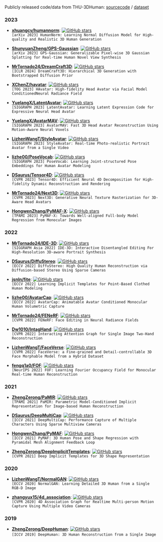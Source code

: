 Publicly released code/data from THU-3DHuman: [sourcecode](https://github.com/thu3dhuman/sourcecode) / [dataset](https://liuyebin.com/dataset.html)

### 2023
+ **[xhuangcv/humannorm](https://github.com/xhuangcv/humannorm)**: [![GitHub stars](https://img.shields.io/github/stars/xhuangcv/humannorm.svg?style=social&label=Star)](https://github.com/xhuangcv/humannorm)\
 ``[arXiv 2023] HumanNorm: Learning Normal Diffusion Model for High-quality and Realistic 3D Human Generation``

+ **[ShunyuanZheng/GPS-Gaussian](https://github.com/ShunyuanZheng/GPS-Gaussian)**: [![GitHub stars](https://img.shields.io/github/stars/ShunyuanZheng/GPS-Gaussian.svg?style=social&label=Star)](https://github.com/ShunyuanZheng/GPS-Gaussian)\
 ``[arXiv 2023] GPS-Gaussian: Generalizable Pixel-wise 3D Gaussian Splatting for Real-time Human Novel View Synthesis``

+ **[MrTornado24/DreamCraft3D](https://github.com/deepseek-ai/DreamCraft3D)**: [![GitHub stars](https://img.shields.io/github/stars/deepseek-ai/DreamCraft3D.svg?style=social&label=Star)](https://github.com/deepseek-ai/DreamCraft3D)\
 ``[ICLR 2024] DreamCraft3D: Hierarchical 3D Generation with Bootstrapped Diffusion Prior``

+ **[XChenZ/havatar](https://github.com/XChenZ/havatar)**: [![GitHub stars](https://img.shields.io/github/stars/XChenZ/havatar.svg?style=social&label=Star)](https://github.com/XChenZ/havatar)\
 ``[TOG 2023] HAvatar: High-fidelity Head Avatar via Facial Model ConditionedNeural Radiance Field``

+ **[YuelangX/LatentAvatar](https://github.com/YuelangX/LatentAvatar)**: [![GitHub stars](https://img.shields.io/github/stars/YuelangX/LatentAvatar.svg?style=social&label=Star)](https://github.com/XChenZ/invertAvatar)\
 ``[SIGGRAPH 2023] LatentAvatar: Learning Latent Expression Code for Expressive Neural Head Avatar``

+ **[YuelangX/AvatarMAV](https://github.com/YuelangX/AvatarMAV)**: [![GitHub stars](https://img.shields.io/github/stars/YuelangX/AvatarMAV.svg?style=social&label=Star)](https://github.com/YuelangX/AvatarMAV)\
 ``[SIGGRAPH 2023] AvatarMAV: Fast 3D Head Avatar Reconstruction Using Motion-Aware Neural Voxels``

+ **[LizhenWangT/StyleAvatar](https://github.com/LizhenWangT/StyleAvatar)**: [![GitHub stars](https://img.shields.io/github/stars/LizhenWangT/StyleAvatar.svg?style=social&label=Star)](https://github.com/LizhenWangT/StyleAvatar)\
 ``[SIGGRAPH 2023] StyleAvatar: Real-time Photo-realistic Portrait Avatar from a Single Video``

+ **[lizhe00/PoseVocab](https://github.com/lizhe00/PoseVocab)**: [![GitHub stars](https://img.shields.io/github/stars/lizhe00/PoseVocab.svg?style=social&label=Star)](https://github.com/lizhe00/PoseVocab)\
 ``[SIGGRAPH 2023] PoseVocab: Learning Joint-structured Pose Embeddings for Human Avatar Modeling``

+ **[DSaurus/Tensor4D](https://github.com/DSaurus/Tensor4D)**: [![GitHub stars](https://img.shields.io/github/stars/DSaurus/Tensor4D.svg?style=social&label=Star)](https://github.com/DSaurus/Tensor4D)\
 ``[CVPR 2023] Tensor4D: Efficient Neural 4D Decomposition for High-fidelity Dynamic Reconstruction and Rendering``

+ **[MrTornado24/Next3D](https://github.com/MrTornado24/Next3D)**: [![GitHub stars](https://img.shields.io/github/stars/MrTornado24/Next3D.svg?style=social&label=Star)](https://github.com/MrTornado24/Next3D)\
 ``[CVPR 2023] Next3D: Generative Neural Texture Rasterization for 3D-Aware Head Avatars``

+ **[HongwenZhang/PyMAF-X](https://github.com/HongwenZhang/PyMAF-X)**: [![GitHub stars](https://img.shields.io/github/stars/HongwenZhang/PyMAF-X.svg?style=social&label=Star)](https://github.com/HongwenZhang/PyMAF-X)\
 ``[TPAMI 2023] PyMAF-X: Towards Well-aligned Full-body Model Regression from Monocular Images``

### 2022

+ **[MrTornado24/IDE-3D](https://github.com/MrTornado24/IDE-3D)**: [![GitHub stars](https://img.shields.io/github/stars/MrTornado24/IDE-3D.svg?style=social&label=Star)](https://github.com/MrTornado24/IDE-3D)\
 ``[SIGGRAPH Asia 2022] IDE-3D: Interactive Disentangled Editing For High-Resolution 3D-aware Portrait Synthesis``

+ **[DSaurus/DiffuStereo](https://github.com/DSaurus/DiffuStereo)**: [![GitHub stars](https://img.shields.io/github/stars/DSaurus/DiffuStereo.svg?style=social&label=Star)](https://github.com/DSaurus/DiffuStereo)\
 ``[ECCV 2022] DiffuStereo: High Quality Human Reconstruction via Diffusion-based Stereo Using Sparse Cameras``

+ **[jsnln/fite](https://github.com/jsnln/fite)**: [![GitHub stars](https://img.shields.io/github/stars/jsnln/fite.svg?style=social&label=Star)](https://github.com/jsnln/fite)\
 ``[ECCV 2022] Learning Implicit Templates for Point-Based Clothed Human Modeling``

+ **[lizhe00/AvatarCap](https://github.com/lizhe00/AvatarCap)**: [![GitHub stars](https://img.shields.io/github/stars/lizhe00/AvatarCap.svg?style=social&label=Star)](https://github.com/lizhe00/AvatarCap)\
 ``[ECCV 2022] AvatarCap: Animatable Avatar Conditioned Monocular Human Volumetric Capture``

+ **[MrTornado24/FENeRF](https://github.com/MrTornado24/FENeRF)**: [![GitHub stars](https://img.shields.io/github/stars/MrTornado24/FENeRF.svg?style=social&label=Star)](https://github.com/MrTornado24/FENeRF)\
 ``[CVPR 2022] FENeRF: Face Editing in Neural Radiance Fields``

+ **[Dw1010/IntagHand](https://github.com/Dw1010/IntagHand)**: [![GitHub stars](https://img.shields.io/github/stars/Dw1010/IntagHand.svg?style=social&label=Star)](https://github.com/Dw1010/IntagHand)\
 ``[CVPR 2022] Interacting Attention Graph for Single Image Two-Hand Reconstruction``

+ **[LizhenWangT/FaceVerse](https://github.com/LizhenWangT/FaceVerse)**: [![GitHub stars](https://img.shields.io/github/stars/LizhenWangT/FaceVerse.svg?style=social&label=Star)](https://github.com/LizhenWangT/FaceVerse)\
 ``[CVPR 2022] FaceVerse: a Fine-grained and Detail-controllable 3D Face Morphable Model from a Hybrid Dataset``

+ **[fengq1a0/FOF](https://github.com/fengq1a0/FOF)**: [![GitHub stars](https://img.shields.io/github/stars/fengq1a0/FOF.svg?style=social&label=Star)](https://github.com/fengq1a0/FOF)\
 ``[NeurIPS 2022] FOF: Learning Fourier Occupancy Field for Monocular Real-time Human Reconstruction``


### 2021

+ **[ZhengZerong/PaMIR](https://github.com/ZhengZerong/PaMIR)**: [![GitHub stars](https://img.shields.io/github/stars/ZhengZerong/PaMIR.svg?style=social&label=Star)](https://github.com/ZhengZerong/PaMIR)\
 ``[TPAMI 2021] PaMIR: Parametric Model-Conditioned Implicit Representation for Image-based Human Reconstruction``

+ **[DSaurus/DeepMultiCap](https://github.com/DSaurus/DeepMultiCap)**: [![GitHub stars](https://img.shields.io/github/stars/DSaurus/DeepMultiCap.svg?style=social&label=Star)](https://github.com/DSaurus/DeepMultiCap)\
 ``[ICCV 2021] DeepMultiCap: Performance Capture of Multiple Characters Using Sparse Multiview Cameras``

+ **[HongwenZhang/PyMAF](https://github.com/HongwenZhang/PyMAF)**: [![GitHub stars](https://img.shields.io/github/stars/HongwenZhang/PyMAF.svg?style=social&label=Star)](https://github.com/HongwenZhang/PyMAF)\
 ``[ICCV 2021] PyMAF: 3D Human Pose and Shape Regression with Pyramidal Mesh Alignment Feedback Loop``

+ **[ZhengZerong/DeepImplicitTemplates](https://github.com/ZhengZerong/DeepImplicitTemplates)**: [![GitHub stars](https://img.shields.io/github/stars/ZhengZerong/DeepImplicitTemplates.svg?style=social&label=Star)](https://github.com/ZhengZerong/DeepImplicitTemplates)\
 ``[CVPR 2021] Deep Implicit Templates for 3D Shape Representation``

### 2020

+ **[LizhenWangT/NormalGAN](https://github.com/LizhenWangT/NormalGAN)**: [![GitHub stars](https://img.shields.io/github/stars/LizhenWangT/NormalGAN.svg?style=social&label=Star)](https://github.com/LizhenWangT/NormalGAN)\
 ``[ECCV 2020] NormalGAN: Learning Detailed 3D Human from a Single RGB-D Image``

+ **[zhangyux15/4d_association](https://github.com/zhangyux15/4d_association)**: [![GitHub stars](https://img.shields.io/github/stars/zhangyux15/4d_association.svg?style=social&label=Star)](https://github.com/zhangyux15/4d_association)\
 ``[CVPR 2020] 4D Association Graph for Realtime Multi-person Motion Capture Using Multiple Video Cameras``

### 2019

+ **[ZhengZerong/DeepHuman](https://github.com/ZhengZerong/DeepHuman)**: [![GitHub stars](https://img.shields.io/github/stars/ZhengZerong/DeepHuman.svg?style=social&label=Star)](https://github.com/ZhengZerong/DeepHuman)\
 ``[ICCV 2019] DeepHuman: 3D Human Reconstruction from a Single Image``
